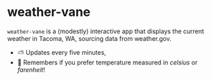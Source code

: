 # weather-vane

`weather-vane` is a (modestly) interactive app that displays the current weather in Tacoma, WA, sourcing data from weather.gov.

* ⛅ Updates every five minutes,
* 🧠 Remembers if you prefer temperature measured in *celsius* or *farenheit*!